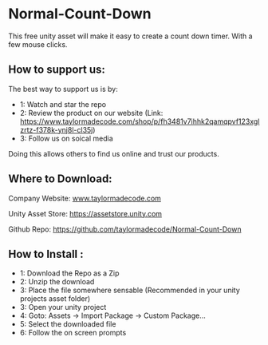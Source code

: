 # Normal-Count-Down

This free unity asset will make it easy to create a count down timer. With a few mouse clicks.

## How to support us:
The best way to support us is by:
- 1: Watch and star the repo
- 2: Review the product on our website (Link: https://www.taylormadecode.com/shop/p/fh3481v7ihhk2qamqpvf123xglzrtz-f378k-ynj8l-cl35j)
- 3: Follow us on soical media

Doing this allows others to find us online and trust our products.


## Where to Download:
Company Website: www.taylormadecode.com

Unity Asset Store: https://assetstore.unity.com

Github Repo: https://github.com/taylormadecode/Normal-Count-Down




## How to Install :
- 1: Download the Repo as a Zip
- 2: Unzip the download
- 3: Place the file somewhere sensable (Recommended in your unity projects asset folder)  
- 3: Open your unity project
- 4: Goto: Assets -> Import Package -> Custom Package...
- 5: Select the downloaded file
- 6: Follow the on screen prompts
